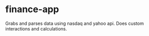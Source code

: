 # finance-app
Grabs and parses data using nasdaq and yahoo api. Does custom interactions and calculations.
